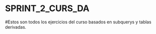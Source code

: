 # SPRINT_2_CURS_DA
#Estos son todos los ejercicios del curso basados en subquerys y tablas derivadas.
